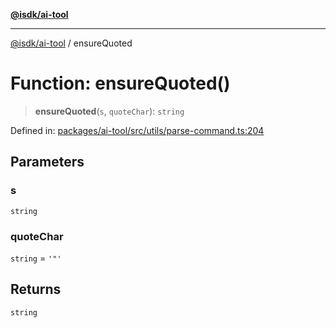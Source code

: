 [**@isdk/ai-tool**](../README.md)

***

[@isdk/ai-tool](../globals.md) / ensureQuoted

# Function: ensureQuoted()

> **ensureQuoted**(`s`, `quoteChar`): `string`

Defined in: [packages/ai-tool/src/utils/parse-command.ts:204](https://github.com/isdk/ai-tool.js/blob/6a89194ac34437a1bc58f7ec590cd22976939ca6/src/utils/parse-command.ts#L204)

## Parameters

### s

`string`

### quoteChar

`string` = `'"'`

## Returns

`string`
